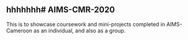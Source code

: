hhhhhhh# AIMS-CMR-2020
---
This is to showcase coursework and mini-projects completed in AIMS-Cameroon as an individual, and also as a group.
